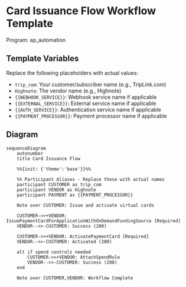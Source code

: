 # Card Issuance Flow Workflow Template

Program: ap_automation

## Template Variables

Replace the following placeholders with actual values:

- `trip_com`: Your customer/subscriber name (e.g., TripLink.com)
- `Highnote`: The vendor name (e.g., Highnote)
- `{{WEBHOOK_SERVICE}}`: Webhook service name if applicable
- `{{EXTERNAL_SERVICE}}`: External service name if applicable
- `{{AUTH_SERVICE}}`: Authentication service name if applicable
- `{{PAYMENT_PROCESSOR}}`: Payment processor name if applicable

## Diagram

```mermaid
sequenceDiagram
    autonumber
    title Card Issuance Flow

    %%{init: {'theme':'base'}}%%
    
    %% Participant Aliases - Replace these with actual names
    participant CUSTOMER as trip_com
    participant VENDOR as Highnote
    participant PAYMENT as {{PAYMENT_PROCESSOR}}

    Note over CUSTOMER: Issue and activate virtual cards

    CUSTOMER->>+VENDOR: IssuePaymentCardForApplicationWithOnDemandFundingSource [Required]
    VENDOR-->>-CUSTOMER: Success (200)

    CUSTOMER->>+VENDOR: ActivatePaymentCard [Required]
    VENDOR-->>-CUSTOMER: Activated (200)

    alt if spend controls needed
        CUSTOMER->>+VENDOR: AttachSpendRule
        VENDOR-->>-CUSTOMER: Success (200)
    end

    Note over CUSTOMER,VENDOR: Workflow Complete
```
